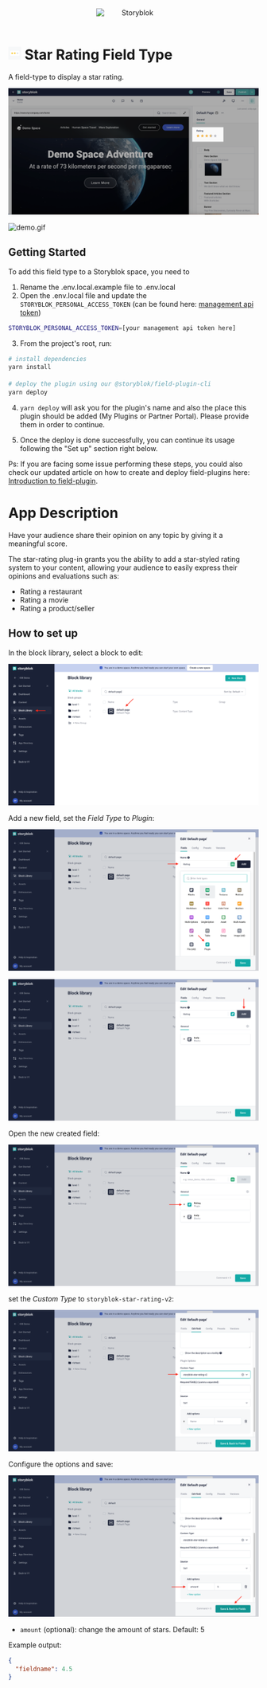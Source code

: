<p style="text-align: center">
  <a href="https://www.storyblok.com/" rel="noopener">
 <img width=150px src="https://a.storyblok.com/f/51376/3856x824/fea44d52a9/colored-full.png" alt="Storyblok" style="display:inline-block;margin:20px;"></a>
</p>

<h1>
<img src="assets/icon.svg" height="26px">
Star Rating Field Type
</h1>

A field-type to display a star rating.

![screenshot.gif](docs/screenshot.png)

![demo.gif](docs/demo.gif)

## Getting Started

To add this field type to a Storyblok space, you need to

1. Rename the .env.local.example file to .env.local
2. Open the .env.local file and update the `STORYBLOK_PERSONAL_ACCESS_TOKEN` (can be found here: [management api token](https://app.storyblok.com/#/me/account?tab=token))

```bash
STORYBLOK_PERSONAL_ACCESS_TOKEN=[your management api token here]
```

3. From the project's root, run:

```bash
# install dependencies
yarn install

# deploy the plugin using our @storyblok/field-plugin-cli
yarn deploy
```

4. `yarn deploy` will ask you for the plugin's name and also the place this plugin should be added (My Plugins or Partner Portal). Please provide them in order to continue.

5. Once the deploy is done successfully, you can continue its usage following the "Set up" section right below.

Ps: If you are facing some issue performing these steps, you could also check our updated article on how to create and deploy field-plugins here: [Introduction to field-plugin](https://www.storyblok.com/docs/plugins/introduction).

# App Description

Have your audience share their opinion on any topic by giving it a meaningful score.

The star-rating plug-in grants you the ability to add a star-styled rating system to your content, allowing your audience to easily express their opinions and evaluations such as:

- Rating a restaurant
- Rating a movie
- Rating a product/seller

## How to set up

In the block library, select a block to edit:

![setup-1.png](docs/setup-1.png)

Add a new field, set the _Field Type_ to _Plugin_:

![setup-2.png](docs/setup-2.png)

![setup-3.png](docs/setup-3.png)

Open the new created field:

![setup-4.png](docs/setup-4.png)

set the _Custom Type_ to `storyblok-star-rating-v2`:

![setup-5.png](docs/setup-5.png)

Configure the options and save:

![setup-6.png](docs/setup-6.png)

- `amount` (optional): change the amount of stars.
  Default: 5

Example output:

```json
{
  "fieldname": 4.5
}
```

